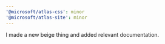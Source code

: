 ```yaml
---
'@microsoft/atlas-css': minor
'@microsoft/atlas-site': minor
---
```


I made a new beige thing and added relevant documentation.
